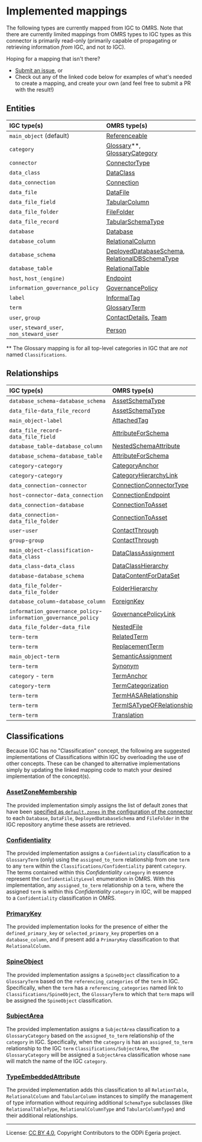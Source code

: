 <!-- SPDX-License-Identifier: CC-BY-4.0 -->
<!-- Copyright Contributors to the ODPi Egeria project. -->

# Implemented mappings

The following types are currently mapped from IGC to OMRS. Note that there are currently limited
mappings from OMRS types to IGC types as this connector is primarily read-only (primarily capable of
propagating or retrieving information _from_ IGC, and not _to_ IGC).

Hoping for a mapping that isn't there?

- [Submit an issue](https://github.com/odpi/egeria-connector-ibm-information-server/issues/new), or
- Check out any of the linked code below for examples of what's needed to create a mapping,
    and create your own (and feel free to submit a PR with the result!)

## Entities

| IGC type(s) | OMRS type(s) |
| :--- | :--- |
| `main_object` (default) | [Referenceable](../../igc-adapter/src/main/java/org/odpi/egeria/connectors/ibm/igc/repositoryconnector/mapping/entities/ReferenceableMapper.java) |
| `category` | [Glossary](../../igc-adapter/src/main/java/org/odpi/egeria/connectors/ibm/igc/repositoryconnector/mapping/entities/GlossaryMapper.java)**, [GlossaryCategory](../../igc-adapter/src/main/java/org/odpi/egeria/connectors/ibm/igc/repositoryconnector/mapping/entities/GlossaryCategoryMapper.java) |
| `connector` | [ConnectorType](../../igc-adapter/src/main/java/org/odpi/egeria/connectors/ibm/igc/repositoryconnector/mapping/entities/ConnectorTypeMapper.java) |
| `data_class` | [DataClass](../../igc-adapter/src/main/java/org/odpi/egeria/connectors/ibm/igc/repositoryconnector/mapping/entities/DataClassMapper.java) |
| `data_connection` | [Connection](../../igc-adapter/src/main/java/org/odpi/egeria/connectors/ibm/igc/repositoryconnector/mapping/entities/ConnectionMapper.java) |
| `data_file` | [DataFile](../../igc-adapter/src/main/java/org/odpi/egeria/connectors/ibm/igc/repositoryconnector/mapping/entities/DataFileMapper.java) |
| `data_file_field` | [TabularColumn](../../igc-adapter/src/main/java/org/odpi/egeria/connectors/ibm/igc/repositoryconnector/mapping/entities/TabularColumnMapper.java) |
| `data_file_folder` | [FileFolder](../../igc-adapter/src/main/java/org/odpi/egeria/connectors/ibm/igc/repositoryconnector/mapping/entities/FileFolderMapper.java) |
| `data_file_record` | [TabularSchemaType](../../igc-adapter/src/main/java/org/odpi/egeria/connectors/ibm/igc/repositoryconnector/mapping/entities/TabularSchemaTypeMapper.java) |
| `database` | [Database](../../igc-adapter/src/main/java/org/odpi/egeria/connectors/ibm/igc/repositoryconnector/mapping/entities/DatabaseMapper.java) |
| `database_column` | [RelationalColumn](../../igc-adapter/src/main/java/org/odpi/egeria/connectors/ibm/igc/repositoryconnector/mapping/entities/RelationalColumnMapper.java) |
| `database_schema` | [DeployedDatabaseSchema](../../igc-adapter/src/main/java/org/odpi/egeria/connectors/ibm/igc/repositoryconnector/mapping/entities/DeployedDatabaseSchemaMapper.java), [RelationalDBSchemaType](../../igc-adapter/src/main/java/org/odpi/egeria/connectors/ibm/igc/repositoryconnector/mapping/entities/RelationalDBSchemaTypeMapper.java) |
| `database_table` | [RelationalTable](../../igc-adapter/src/main/java/org/odpi/egeria/connectors/ibm/igc/repositoryconnector/mapping/entities/RelationalTableMapper.java) |
| `host`, `host_(engine)` | [Endpoint](../../igc-adapter/src/main/java/org/odpi/egeria/connectors/ibm/igc/repositoryconnector/mapping/entities/EndpointMapper.java) |
| `information_governance_policy` | [GovernancePolicy](../../igc-adapter/src/main/java/org/odpi/egeria/connectors/ibm/igc/repositoryconnector/mapping/entities/GovernancePolicyMapper.java) |
| `label` | [InformalTag](../../igc-adapter/src/main/java/org/odpi/egeria/connectors/ibm/igc/repositoryconnector/mapping/entities/InformalTagMapper.java) |
| `term` | [GlossaryTerm](../../igc-adapter/src/main/java/org/odpi/egeria/connectors/ibm/igc/repositoryconnector/mapping/entities/GlossaryTermMapper.java) |
| `user`, `group` | [ContactDetails](../../igc-adapter/src/main/java/org/odpi/egeria/connectors/ibm/igc/repositoryconnector/mapping/entities/ContactDetailsMapper.java), [Team](../../igc-adapter/src/main/java/org/odpi/egeria/connectors/ibm/igc/repositoryconnector/mapping/entities/TeamMapper.java) |
| `user`, `steward_user`, `non_steward_user` | [Person](../../igc-adapter/src/main/java/org/odpi/egeria/connectors/ibm/igc/repositoryconnector/mapping/entities/PersonMapper.java) |

** The Glossary mapping is for all top-level categories in IGC that are _not_ named `Classifications`.

## Relationships

| IGC type(s) | OMRS type(s) |
| :--- | :--- |
| `database_schema`-`database_schema` | [AssetSchemaType](../../igc-adapter/src/main/java/org/odpi/egeria/connectors/ibm/igc/repositoryconnector/mapping/relationships/AssetSchemaTypeMapper_DatabaseSchema.java) |
| `data_file`-`data_file_record` | [AssetSchemaType](../../igc-adapter/src/main/java/org/odpi/egeria/connectors/ibm/igc/repositoryconnector/mapping/relationships/AssetSchemaTypeMapper_FileRecord.java) |
| `main_object`-`label` | [AttachedTag](../../igc-adapter/src/main/java/org/odpi/egeria/connectors/ibm/igc/repositoryconnector/mapping/relationships/AttachedTagMapper.java) |
| `data_file_record`-`data_file_field` | [AttributeForSchema](../../igc-adapter/src/main/java/org/odpi/egeria/connectors/ibm/igc/repositoryconnector/mapping/relationships/AttributeForSchemaMapper_RecordField.java) |
| `database_table`-`database_column` | [NestedSchemaAttribute](../../igc-adapter/src/main/java/org/odpi/egeria/connectors/ibm/igc/repositoryconnector/mapping/relationships/NestedSchemaAttributeMapper.java) |
| `database_schema`-`database_table` | [AttributeForSchema](../../igc-adapter/src/main/java/org/odpi/egeria/connectors/ibm/igc/repositoryconnector/mapping/relationships/AttributeForSchemaMapper_TableSchema.java) |
| `category`-`category` | [CategoryAnchor](../../igc-adapter/src/main/java/org/odpi/egeria/connectors/ibm/igc/repositoryconnector/mapping/relationships/CategoryAnchorMapper.java) |
| `category`-`category` | [CategoryHierarchyLink](../../igc-adapter/src/main/java/org/odpi/egeria/connectors/ibm/igc/repositoryconnector/mapping/relationships/CategoryHierarchyLinkMapper.java) |
| `data_connection`-`connector` | [ConnectionConnectorType](../../igc-adapter/src/main/java/org/odpi/egeria/connectors/ibm/igc/repositoryconnector/mapping/relationships/ConnectionConnectorTypeMapper.java) |
| `host`-`connector`-`data_connection` | [ConnectionEndpoint](../../igc-adapter/src/main/java/org/odpi/egeria/connectors/ibm/igc/repositoryconnector/mapping/relationships/ConnectionEndpointMapper.java) |
| `data_connection`-`database` | [ConnectionToAsset](../../igc-adapter/src/main/java/org/odpi/egeria/connectors/ibm/igc/repositoryconnector/mapping/relationships/ConnectionToAssetMapper_Database.java) |
| `data_connection`-`data_file_folder` | [ConnectionToAsset](../../igc-adapter/src/main/java/org/odpi/egeria/connectors/ibm/igc/repositoryconnector/mapping/relationships/ConnectionToAssetMapper_FileFolder.java) |
| `user`-`user` | [ContactThrough](../../igc-adapter/src/main/java/org/odpi/egeria/connectors/ibm/igc/repositoryconnector/mapping/relationships/ContactThroughMapper_Person.java) |
| `group`-`group` | [ContactThrough](../../igc-adapter/src/main/java/org/odpi/egeria/connectors/ibm/igc/repositoryconnector/mapping/relationships/ContactThroughMapper_Team.java) |
| `main_object`-`classification`-`data_class` | [DataClassAssignment](../../igc-adapter/src/main/java/org/odpi/egeria/connectors/ibm/igc/repositoryconnector/mapping/relationships/DataClassAssignmentMapper.java) |
| `data_class`-`data_class` | [DataClassHierarchy](../../igc-adapter/src/main/java/org/odpi/egeria/connectors/ibm/igc/repositoryconnector/mapping/relationships/DataClassHierarchyMapper.java) |
| `database`-`database_schema` | [DataContentForDataSet](../../igc-adapter/src/main/java/org/odpi/egeria/connectors/ibm/igc/repositoryconnector/mapping/relationships/DataContentForDataSetMapper.java) |
| `data_file_folder`-`data_file_folder` | [FolderHierarchy](../../igc-adapter/src/main/java/org/odpi/egeria/connectors/ibm/igc/repositoryconnector/mapping/relationships/FolderHierarchyMapper.java) |
| `database_column`-`database_column` | [ForeignKey](../../igc-adapter/src/main/java/org/odpi/egeria/connectors/ibm/igc/repositoryconnector/mapping/relationships/ForeignKeyMapper.java) |
| `information_governance_policy`-`information_governance_policy` | [GovernancePolicyLink](../../igc-adapter/src/main/java/org/odpi/egeria/connectors/ibm/igc/repositoryconnector/mapping/relationships/GovernancePolicyLinkMapper.java) |
| `data_file_folder`-`data_file` | [NestedFile](../../igc-adapter/src/main/java/org/odpi/egeria/connectors/ibm/igc/repositoryconnector/mapping/relationships/NestedFileMapper.java) |
| `term`-`term` | [RelatedTerm](../../igc-adapter/src/main/java/org/odpi/egeria/connectors/ibm/igc/repositoryconnector/mapping/relationships/RelatedTermMapper.java) |
| `term`-`term` | [ReplacementTerm](../../igc-adapter/src/main/java/org/odpi/egeria/connectors/ibm/igc/repositoryconnector/mapping/relationships/ReplacementTermMapper.java) |
| `main_object`-`term` | [SemanticAssignment](../../igc-adapter/src/main/java/org/odpi/egeria/connectors/ibm/igc/repositoryconnector/mapping/relationships/SemanticAssignmentMapper.java) |
| `term`-`term` | [Synonym](../../igc-adapter/src/main/java/org/odpi/egeria/connectors/ibm/igc/repositoryconnector/mapping/relationships/SynonymMapper.java) |
| `category` - `term` | [TermAnchor](../../igc-adapter/src/main/java/org/odpi/egeria/connectors/ibm/igc/repositoryconnector/mapping/relationships/TermAnchorMapper.java) |
| `category`-`term` | [TermCategorization](../../igc-adapter/src/main/java/org/odpi/egeria/connectors/ibm/igc/repositoryconnector/mapping/relationships/TermCategorizationMapper.java) | 
| `term`-`term` | [TermHASARelationship](../../igc-adapter/src/main/java/org/odpi/egeria/connectors/ibm/igc/repositoryconnector/mapping/relationships/TermHASARelationshipMapper.java) |
| `term`-`term` | [TermISATypeOFRelationship](../../igc-adapter/src/main/java/org/odpi/egeria/connectors/ibm/igc/repositoryconnector/mapping/relationships/TermISATypeOFRelationshipMapper.java) |
| `term`-`term` | [Translation](../../igc-adapter/src/main/java/org/odpi/egeria/connectors/ibm/igc/repositoryconnector/mapping/relationships/TranslationMapper.java) |

## Classifications

Because IGC has no "Classification" concept, the following are suggested implementations of
Classifications within IGC by overloading the use of other concepts. These can be changed to
alternative implementations simply by updating the linked mapping code to match your desired
implementation of the concept(s).

### [AssetZoneMembership](../../igc-adapter/src/main/java/org/odpi/egeria/connectors/ibm/igc/repositoryconnector/mapping/classifications/AssetZoneMembershipMapper.java)

The provided implementation simply assigns the list of default zones that have been [specified as `default.zones` in the configuration of
the connector](../../README.md) to each `Database`, `DataFile`, `DeployedDatabaseSchema` and `FileFolder` in the IGC repository
anytime these assets are retrieved.

### [Confidentiality](../../igc-adapter/src/main/java/org/odpi/egeria/connectors/ibm/igc/repositoryconnector/mapping/classifications/ConfidentialityMapper.java)

The provided implementation assigns a `Confidentiality` classification to a `GlossaryTerm` (only) using the
`assigned_to_term` relationship from one `term` to any `term` within the `Classifications/Confidentiality` parent
`category`. The terms contained within this _Confidentiality_ `category` in essence represent the `ConfidentialityLevel`
enumeration in OMRS. With this implementation, any `assigned_to_term` relationship on a `term`, where the assigned
`term` is within this _Confidentiality_ `category` in IGC, will be mapped to a `Confidentiality` classification in OMRS.

### [PrimaryKey](../../igc-adapter/src/main/java/org/odpi/egeria/connectors/ibm/igc/repositoryconnector/mapping/classifications/PrimaryKeyMapper.java)

The provided implementation looks for the presence of either the `defined_primary_key` or `selected_primary_key`
properties on a `database_column`, and if present add a `PrimaryKey` classification to that `RelationalColumn`.

### [SpineObject](../../igc-adapter/src/main/java/org/odpi/egeria/connectors/ibm/igc/repositoryconnector/mapping/classifications/SpineObjectMapper.java)

The provided implementation assigns a `SpineObject` classification to a `GlossaryTerm` based on the
`referencing_categories` of the `term` in IGC. Specifically, when the `term` has a `referencing_categories` named
link to `Classifications/SpineObject`, the `GlossaryTerm` to which that `term` maps will be assigned the `SpineObject`
classification.

### [SubjectArea](../../igc-adapter/src/main/java/org/odpi/egeria/connectors/ibm/igc/repositoryconnector/mapping/classifications/SubjectAreaMapper.java)

The provided implementation assigns a `SubjectArea` classification to a `GlossaryCategory` based on the
`assigned_to_term` relationship of the `category` in IGC. Specifically, when the `category` is has an `assigned_to_term`
relationship to the IGC `term` `Classifications/SubjectArea`, the `GlossaryCategory` will be assigned a `SubjectArea`
classification whose `name` will match the name of the IGC `category`.

### [TypeEmbeddedAttribute](../../igc-adapter/src/main/java/org/odpi/egeria/connectors/ibm/igc/repositoryconnector/mapping/classifications/TypeEmbeddedAttributeMapper.java)

The provided implementation adds this classification to all `RelationTable`, `RelationalColumn` and `TabularColumn`
instances to simplify the management of type information without requiring additional `SchemaType` subclasses (like
`RelationalTableType`, `RelationalColumnType` and `TabularColumnType`) and their additional relationships.


----
License: [CC BY 4.0](https://creativecommons.org/licenses/by/4.0/),
Copyright Contributors to the ODPi Egeria project.
